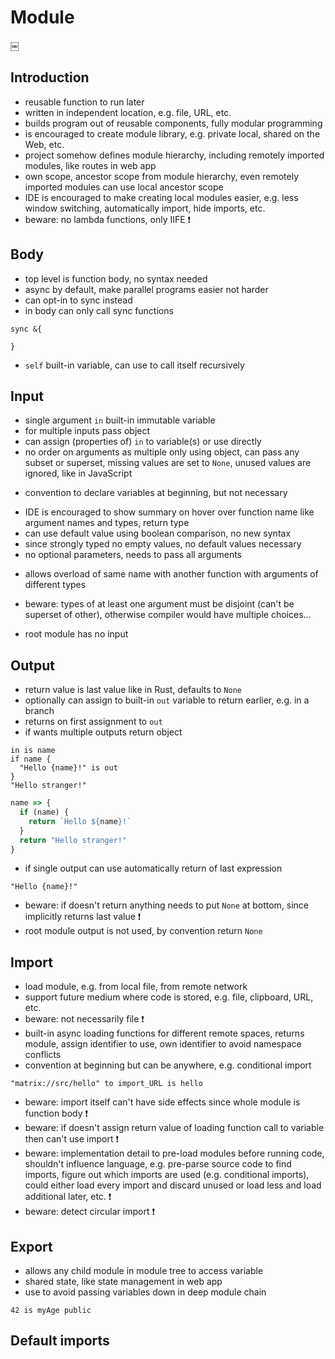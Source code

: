 # Module


￼
## Introduction

- reusable function to run later
- written in independent location, e.g. file, URL, etc.
- builds program out of reusable components, fully modular programming
- is encouraged to create module library, e.g. private local, shared on the Web, etc.
- project somehow defines module hierarchy, including remotely imported modules, like routes in web app
- own scope, ancestor scope from module hierarchy, even remotely imported modules can use local ancestor scope
- IDE is encouraged to make creating local modules easier, e.g. less window switching, automatically import, hide imports, etc.
- beware: no lambda functions, only IIFE ❗️
<!-- todo: good idea? -->



## Body

- top level is function body, no syntax needed
- async by default, make parallel programs easier not harder
- can opt-in to sync instead
- in body can only call sync functions

```
sync &{

}
```

<!-- todo: fix remove syntax for sync function body in top level -->
- `self` built-in variable, can use to call itself recursively



## Input

- single argument `in` built-in immutable variable
- for multiple inputs pass object
- can assign (properties of) `in` to variable(s) or use directly
- no order on arguments as multiple only using object, can pass any subset or superset, missing values are set to `None`, unused values are ignored, like in JavaScript
<!-- todo: good idea to allow sub-/superset with loose coupling -->
- convention to declare variables at beginning, but not necessary
<!-- todo: to find accepted arguments parser needs to find all mentions of `in` and catalog the extracted variables, how to check if constructs object earlier into variable and passes variable, too difficult? -->
<!-- todo: mandatory / optional arguments -->
- IDE is encouraged to show summary on hover over function name like argument names and types, return type
- can use default value using boolean comparison, no new syntax
- since strongly typed no empty values, no default values necessary
- no optional parameters, needs to pass all arguments
<!-- todo: variadic arguments, rest parameters? for arbitrarily many parameters, e.g. add, join, etc.
what would parameter become? List, object?
can use multiple, matches greedily (longest possible match), like in TypeScript variadic tuple types?
-->
- allows overload of same name with another function with arguments of different types
<!-- todo: good idea? -->
- beware: types of at least one argument must be disjoint (can't be superset of other), otherwise compiler would have multiple choices...
<!-- todo: enough to guarantee that choices for compiler are unambiguous? -->
- root module has no input



## Output

- return value is last value like in Rust, defaults to `None`
- optionally can assign to built-in `out` variable to return earlier, e.g. in a branch
- returns on first assignment to `out`
- if wants multiple outputs return object

```
in is name
if name {
  "Hello {name}!" is out
}
"Hello stranger!"
```

```js
name => {
  if (name) {
    return `Hello ${name}!`
  }
  return "Hello stranger!" 
}
```

- if single output can use automatically return of last expression

```￼
"Hello {name}!"
```

- beware: if doesn't return anything needs to put `None` at bottom, since implicitly returns last value ❗️
- root module output is not used, by convention return `None`



## Import

- load module, e.g. from local file, from remote network
- support future medium where code is stored, e.g. file, clipboard, URL, etc.
- beware: not necessarily file ❗️
- built-in async loading functions for different remote spaces, returns module, assign identifier to use, own  identifier to avoid namespace conflicts
- convention at beginning but can be anywhere, e.g. conditional import

```
"matrix://src/hello" to import_URL is hello
```

- beware: import itself can't have side effects since whole module is function body ❗️
- beware: if doesn't assign return value of loading function call to variable then can't use import ❗️
- beware: implementation detail to pre-load modules before running code, shouldn't influence language, e.g. pre-parse source code to find imports, figure out which imports are used (e.g. conditional imports), could either load every import and discard unused or load less and load additional later, etc. ❗️
- beware: detect circular import ❗️



## Export

- allows any child module in module tree to access variable
- shared state, like state management in web app
- use to avoid passing variables down in deep module chain

```
42 is myAge public
```



## Default imports

<!-- todo: what is imported by default? e.g. built-in data type objects?
how is it determined? e.g. via a config, via version number? -->
